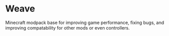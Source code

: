 # Weave
Minecraft modpack base for improving game performance, fixing bugs, and improving compatability for other mods or even controllers.
